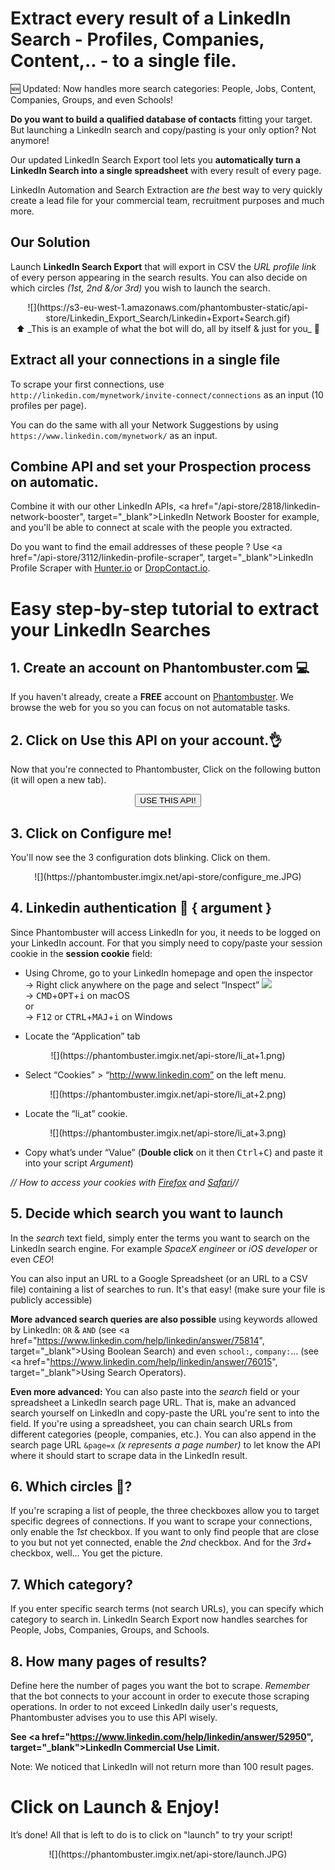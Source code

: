 # Extract every result of a LinkedIn Search - Profiles, Companies, Content,.. - to a single file.

🆕 Updated: Now handles more search categories: People, Jobs, Content, Companies, Groups, and even Schools!

**Do you want to build a qualified database of contacts** fitting your target. But launching a LinkedIn search and copy/pasting is your only option? Not anymore!

Our updated LinkedIn Search Export tool lets you **automatically turn a LinkedIn Search into a single spreadsheet** with every result of every page.

LinkedIn Automation and Search Extraction are _the_ best way to very quickly create a lead file for your commercial team, recruitment purposes and much more.

## Our Solution

Launch **LinkedIn Search Export** that will export in CSV the _URL profile link_ of every person appearing in the search results.
You can also decide on which circles _(1st, 2nd &/or 3rd)_ you wish to launch the search.

<center>![](https://s3-eu-west-1.amazonaws.com/phantombuster-static/api-store/Linkedin_Export_Search/Linkedin+Export+Search.gif)</center>
<center>⬆️ _This is an example of what the bot will do, all by itself & just for you_ 💖</center>

## Extract all your connections in a single file

To scrape your first connections, use `http://linkedin.com/mynetwork/invite-connect/connections` as an input (10 profiles per page).

You can do the same with all your Network Suggestions by using `https://www.linkedin.com/mynetwork/` as an input.

## Combine API and set your Prospection process on automatic. 

Combine it with our other LinkedIn APIs, <a href="/api-store/2818/linkedin-network-booster", target="_blank">LinkedIn Network Booster</a> for example, and you'll be able to connect at scale with the people you extracted.

Do you want to find the email addresses of these people ? Use <a href="/api-store/3112/linkedin-profile-scraper", target="_blank">LinkedIn Profile Scraper</a> with [Hunter.io](http://www.hunter.io) or [DropContact.io](http://www.dropcontact.io).


# Easy step-by-step tutorial to extract your LinkedIn Searches

## 1. Create an account on Phantombuster.com 💻
If you haven't already, create a **FREE** account on [Phantombuster](https://phantombuster.com/register). We browse the web for you so you can focus on not automatable tasks.


## 2. Click on Use this API on your account.👌
Now that you're connected to Phantombuster, Click on the following button (it will open a new tab).

<center><button type="button" class="btn btn-warning callToAction" onclick="useThisApi()">USE THIS API!</button></center>

## 3. Click on Configure me!
You'll now see the 3 configuration dots blinking. Click on them.

<center>![](https://phantombuster.imgix.net/api-store/configure_me.JPG)</center>


## 4. Linkedin authentication 🔑 { argument }
Since Phantombuster will access LinkedIn for you, it needs to be logged on your LinkedIn account. For that you simply need to copy/paste your session cookie in the **session cookie** field:
* Using Chrome, go to your LinkedIn homepage and open the inspector  
→ Right click anywhere on the page and select “Inspect” ![](https://phantombuster.imgix.net/api-store/Inspect+browser.png)  
→ <kbd>CMD</kbd>+<kbd>OPT</kbd>+<kbd>i</kbd> on macOS  
or  
→ <kbd>F12</kbd> or <kbd>CTRL</kbd>+<kbd>MAJ</kbd>+<kbd>i</kbd> on Windows

* Locate the “Application” tab

<center>![](https://phantombuster.imgix.net/api-store/li_at+1.png)</center>

* Select “Cookies” > “http://www.linkedin.com” on the left menu.

<center>![](https://phantombuster.imgix.net/api-store/li_at+2.png)</center>

* Locate the “li_at” cookie.

<center>![](https://phantombuster.imgix.net/api-store/li_at+3.png)</center/>

* Copy what’s under “Value” (**Double click** on it then <kbd>Ctrl</kbd>+<kbd>C</kbd>) and paste it into your script _Argument_)

_// How to access your cookies with <a href="https://developer.mozilla.org/en-US/docs/Tools/Storage_Inspector" target="_blank">Firefox</a> and <a href="https://www.macobserver.com/tmo/article/see_full_cookie_details_in_safari_5.1" target="_blank">Safari</a>//_

## 5. Decide which search you want to launch

In the _search_ text field, simply enter the terms you want to search on the LinkedIn search engine. For example _SpaceX engineer_ or _iOS developer_ or even _CEO_!

You can also input an URL to a Google Spreadsheet (or an URL to a CSV file) containing a list of searches to run. It's that easy! (make sure your file is publicly accessible)

**More advanced search queries are also possible** using keywords allowed by LinkedIn: `OR` & `AND` (see <a href="https://www.linkedin.com/help/linkedin/answer/75814", target="_blank">Using Boolean Search</a>) and even `school:`, `company:`... (see <a href="https://www.linkedin.com/help/linkedin/answer/76015", target="_blank">Using Search Operators</a>).

**Even more advanced:** You can also paste into the _search_ field or your spreadsheet a LinkedIn search page URL. That is, make an advanced search yourself on LinkedIn and copy-paste the URL you're sent to into the field. If you're using a spreadsheet, you can chain search URLs from different categories (people, companies, etc.).
You can also append in the search page URL `&page=x` _(x represents a page number)_ to let know the API where it should start to scrape data in the LinkedIn result.

## 6. Which circles 💫?

If you're scraping a list of people, the three checkboxes allow you to target specific degrees of connections. If you want to scrape your connections, only enable the _1st_ checkbox. If you want to only find people that are close to you but not yet connected, enable the _2nd_ checkbox. And for the _3rd+_ checkbox, well... You get the picture.

## 7. Which category?

If you enter specific search terms (not search URLs), you can specify which category to search in. LinkedIn Search Export now handles searches for People, Jobs, Companies, Groups, and Schools.

## 8. How many pages of results?

Define here the number of pages you want the bot to scrape.
_Remember_  that the bot connects to your account in order to execute those scraping operations. In order to not exceed LinkedIn daily user's requests, Phantombuster advises you to use this API wisely.

**See <a href="https://www.linkedin.com/help/linkedin/answer/52950", target="_blank">LinkedIn Commercial Use Limit</a>.**

Note: We noticed that LinkedIn will not return more than 100 result pages.


# Click on Launch & Enjoy!
It’s done! All that is left to do is to click on "launch" to try your script!

<center>![](https://phantombuster.imgix.net/api-store/launch.JPG)</center>